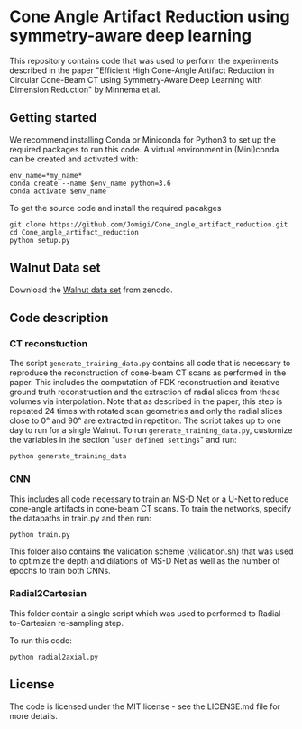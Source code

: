 # Cone Angle Artifact Reduction using symmetry-aware deep learning

This repository contains code that was used to perform the experiments described in the paper "Efficient High Cone-Angle Artifact Reduction in Circular Cone-Beam CT using Symmetry-Aware Deep Learning with Dimension Reduction" by Minnema et al.

## Getting started
We recommend installing Conda or Miniconda for Python3 to set up the required packages to run this code. A virtual environment in (Mini)conda can be created and activated with:

```
env_name=*my_name*
conda create --name $env_name python=3.6
conda activate $env_name
```

To get the source code and install the required pacakges

```
git clone https://github.com/Jomigi/Cone_angle_artifact_reduction.git
cd Cone_angle_artifact_reduction
python setup.py
```

## Walnut Data set
Download the [Walnut data set](https://zenodo.org/record/2686726#.Xz0faFozaV4) from zenodo.


## Code description

### CT reconstuction
The script `generate_training_data.py` contains all code that is necessary to reproduce the reconstruction of cone-beam CT scans as performed in the paper. This includes the computation of FDK reconstruction and iterative ground truth reconstruction and the extraction of radial slices from these volumes via interpolation. Note that as described in the paper, this step is repeated 24 times with rotated scan geometries and only the radial slices close to 0° and 90° are extracted in repetition. The script takes up to one day to run for a single Walnut. To run `generate_training_data.py`, customize the variables in the section "`user defined settings`" and run:

```
python generate_training_data
```

### CNN
This includes all code necessary to train an MS-D Net or a U-Net to reduce cone-angle artifacts in cone-beam CT scans. To train the networks, specify the datapaths in train.py and then run:

```
python train.py
```

This folder also contains the validation scheme (validation.sh) that was used to optimize the depth and dilations of MS-D Net as well as the number of epochs to train both CNNs.

### Radial2Cartesian
This folder contain a single script which was used to performed to Radial-to-Cartesian re-sampling step.

To run this code:
```
python radial2axial.py
```

## License
The code is licensed under the MIT license - see the LICENSE.md file for more details.
